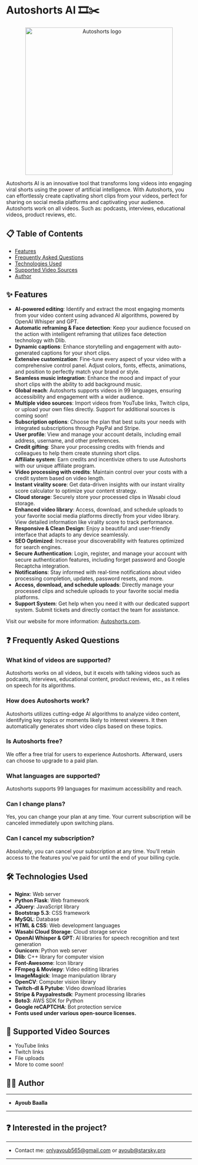# Autoshorts AI 🎞️✂️

<p align="center">
  <img src="https://cdn.discordapp.com/attachments/1050165602813231174/1234494568733478982/watermark.png?ex=66455f68&is=66440de8&hm=232a3cf28e2641ce4544ac2774c27258cfcfb3f6701b06a1b6be3b9722dad374&" alt="Autoshorts logo" width="400">
</p>

Autoshorts AI is an innovative tool that transforms long videos into engaging viral shorts using the power of artificial intelligence. 
With Autoshorts, you can effortlessly create captivating short clips from your videos, perfect for sharing on social media platforms and captivating your audience.
Autoshorts work on all videos. Such as: podcasts, interviews, educational videos, product reviews, etc.

## 📋 Table of Contents
- [Features](#features)
- [Frequently Asked Questions](#frequently-asked-questions)
- [Technologies Used](#technologies-used)
- [Supported Video Sources](#supported-video-sources)
- [Author](#author)

## ✨ Features

- **AI-powered editing**: Identify and extract the most engaging moments from your video content using advanced AI algorithms, powered by OpenAI Whisper and GPT.
- **Automatic reframing & Face detection**: Keep your audience focused on the action with intelligent reframing that utilizes face detection technology with Dlib.
- **Dynamic captions**: Enhance storytelling and engagement with auto-generated captions for your short clips.
- **Extensive customization**: Fine-tune every aspect of your video with a comprehensive control panel. Adjust colors, fonts, effects, animations, and position to perfectly match your brand or style.
- **Seamless music integration**: Enhance the mood and impact of your short clips with the ability to add background music.
- **Global reach**: Autoshorts supports videos in 99 languages, ensuring accessibility and engagement with a wider audience.
- **Multiple video sources**: Import videos from YouTube links, Twitch clips, or upload your own files directly. Support for additional sources is coming soon!
- **Subscription options**: Choose the plan that best suits your needs with integrated subscriptions through PayPal and Stripe.
- **User profile**: View and manage your account details, including email address, username, and other preferences. 
- **Credit gifting**: Share your processing credits with friends and colleagues to help them create stunning short clips.
- **Affiliate system**: Earn credits and incentivize others to use Autoshorts with our unique affiliate program.
- **Video processing with credits**: Maintain control over your costs with a credit system based on video length.
- **Instant virality score**: Get data-driven insights with our instant virality score calculator to optimize your content strategy.
- **Cloud storage**: Securely store your processed clips in Wasabi cloud storage.
- **Enhanced video library**: Access, download, and schedule uploads to your favorite social media platforms directly from your video library. View detailed information like virality score to track performance.
- **Responsive & Clean Design**: Enjoy a beautiful and user-friendly interface that adapts to any device seamlessly. 
- **SEO Optimized**: Increase your discoverability with features optimized for search engines. 
- **Secure Authentication**: Login, register, and manage your account with secure authentication features, including forget password and Google Recaptcha integration. 
- **Notifications**: Stay informed with real-time notifications about video processing completion, updates, password resets, and more.
- **Access, download, and schedule uploads**: Directly manage your processed clips and schedule uploads to your favorite social media platforms.
- **Support System**: Get help when you need it with our dedicated support system. Submit tickets and directly contact the team for assistance.

Visit our website for more information: [Autoshorts.com](https://www.autoshorts.com).

## ❓ Frequently Asked Questions

### What kind of videos are supported?
Autoshorts works on all videos, but it excels with talking videos such as podcasts, interviews, educational content, product reviews, etc., as it relies on speech for its algorithms.

### How does Autoshorts work?
Autoshorts utilizes cutting-edge AI algorithms to analyze video content, identifying key topics or moments likely to interest viewers. It then automatically generates short video clips based on these topics.

### Is Autoshorts free?
We offer a free trial for users to experience Autoshorts. Afterward, users can choose to upgrade to a paid plan.

### What languages are supported?
Autoshorts supports 99 languages for maximum accessibility and reach.

### Can I change plans?
Yes, you can change your plan at any time. Your current subscription will be canceled immediately upon switching plans.

### Can I cancel my subscription?
Absolutely, you can cancel your subscription at any time. You'll retain access to the features you've paid for until the end of your billing cycle.

## 🛠️ Technologies Used

- **Nginx**: Web server 
- **Python Flask**: Web framework
- **JQuery**: JavaScript library
- **Bootstrap 5.3**: CSS framework
- **MySQL**: Database
- **HTML & CSS**: Web development languages
- **Wasabi Cloud Storage**: Cloud storage service
- **OpenAI Whisper & GPT**: AI libraries for speech recognition and text generation
- **Gunicorn**: Python web server
- **Dlib**: C++ library for computer vision
- **Font-Awesome**: Icon library
- **FFmpeg & Moviepy**: Video editing libraries
- **ImageMagick**: Image manipulation library
- **OpenCV**: Computer vision library
- **Twitch-dl & Pytube**: Video download libraries
- **Stripe & Paypalrestsdk**: Payment processing libraries
- **Boto3**: AWS SDK for Python
- **Google reCAPTCHA**: Bot protection service
- **Fonts used under various open-source licenses.**

## 🎥 Supported Video Sources

- YouTube links
- Twitch links
- File uploads
- More to come soon!

## 👨‍💻 Author
---
- **Ayoub Baalla**
---

## ❓ Interested in the project?
---
- Contact me: onlyayoub565@gmail.com or ayoub@starsky.pro
---
